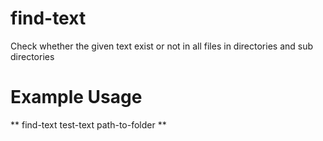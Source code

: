 find-text
=========

Check whether the given text exist or not in  all files in directories and sub directories 

Example Usage
=============
** find-text test-text path-to-folder **

